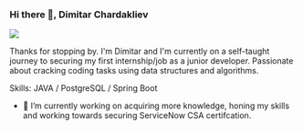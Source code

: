 ### Hi there 👋, Dimitar Chardakliev
![](https://media.istockphoto.com/photos/programming-source-code-abstract-background-picture-id1047259374?k=20&m=1047259374&s=612x612&w=0&h=pt3XbBvrmiYgoYmVzsaUeXtV8vw_jJI9Ly8P7AL6Qig=)

Thanks for stopping by. I'm Dimitar and I'm currently on a self-taught journey to securing my first internship/job as a junior developer. Passionate about cracking coding tasks using data structures and algorithms.

Skills: JAVA / PostgreSQL / Spring Boot

- 🔭 I’m currently working on acquiring more knowledge, honing my skills and working towards securing ServiceNow CSA certifcation.




